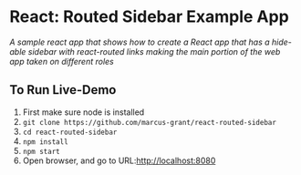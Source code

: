 # React: Routed Sidebar Example App

*A sample react app that shows how to create a React app that has a hide-able sidebar with react-routed links making the main portion of the web app taken on different roles*

## To Run Live-Demo
1. First make sure node is installed
2. `git clone https://github.com/marcus-grant/react-routed-sidebar`
3. `cd react-routed-sidebar`
4. `npm install`
5. `npm start`
6. Open browser, and go to URL:[http://localhost:8080](http://localhost:8080)
